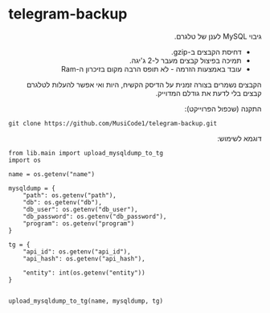 # telegram-backup
<div dir="rtl" text-align="right">

גיבוי MySQL לענן של טלגרם.
 - דחיסת הקבצים ב-gzip.
 - תמיכה בפיצול קבצים מעבר ל-2 ג'יגה.
 - עובד באמצעות הזרמה - לא תופס הרבה מקום בזיכרון ה-Ram

הקבצים נשמרים בצורה זמנית על הדיסק הקשיח, היות ואי אפשר להעלות לטלגרם קבצים בלי לדעת את גודלם המדוייק.

התקנה (שכפול הפרוייקט):

<div dir="ltr" text-align="left">

    git clone https://github.com/MusiCode1/telegram-backup.git

<div dir="rtl" text-align="right">

דוגמא לשימוש:

<div dir="ltr" text-align="left">

    from lib.main import upload_mysqldump_to_tg
    import os

    name = os.getenv("name")

    mysqldump = {
        "path": os.getenv("path"),
        "db": os.getenv("db"),
        "db_user": os.getenv("db_user"),
        "db_password": os.getenv("db_password"),
        "program": os.getenv("program")
    }

    tg = {
        "api_id": os.getenv("api_id"),
        "api_hash": os.getenv("api_hash"),

        "entity": int(os.getenv("entity"))
    }


    upload_mysqldump_to_tg(name, mysqldump, tg)

